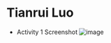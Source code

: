 # Tianrui Luo

* Activity 1 Screenshot 
![image](https://github.com/Tianrui-Luo/ECE444-F2023-Assignment1/assets/77422312/17f679b3-c176-4664-970f-42f8abb53977)

